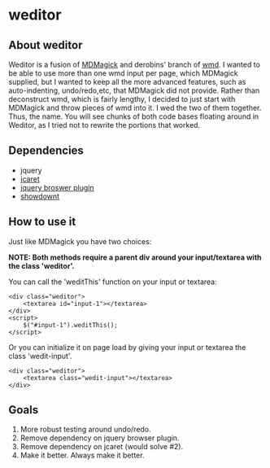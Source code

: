 # weditor

## About weditor
Weditor is a fusion of [MDMagick][1] and derobins' branch of [wmd][2]. I wanted to be able to use more than one wmd input per page, which MDMagick supplied, but I wanted to keep all the more advanced features, such as auto-indenting, undo/redo,etc, that MDMagick did not provide. Rather than deconstruct wmd, which is fairly lengthy, I decided to just start with MDMagick and throw pieces of wmd into it. I wed the two of them together. Thus, the name. You will see chunks of both code bases floating around in Weditor, as I tried not to rewrite the portions that worked.

[1]: https://github.com/fguillen/MDMagick
[2]: https://github.com/derobins/wmd

## Dependencies
 - jquery
 - [jcaret][3]
 - [jquery broswer plugin][4]
 - [showdownt][5]

[3]: https://github.com/joe-loco/jcaret/blob/master/jquery.caret.js
[4]: https://github.com/gabceb/jquery-browser-plugin
[5]: https://github.com/showdownjs/showdown

## How to use it

Just like MDMagick you have two choices:

**NOTE: Both methods require a parent div around your input/textarea with the class 'weditor'.**

You can call the 'weditThis' function on your input or textarea:
	
	<div class="weditor">
		<textarea id="input-1"></textarea>
	</div>
	<script>
    	$("#input-1").weditThis();
	</script>

Or you can initialize it on page load by giving your input or textarea the class 'wedit-input'.
	
	<div class="weditor">
    	<textarea class="wedit-input"></textarea>
    </div>

## Goals
 1. More robust testing around undo/redo.
 2. Remove dependency on jquery browser plugin.
 3. Remove dependency on jcaret (would solve #2).
 4. Make it better. Always make it better.